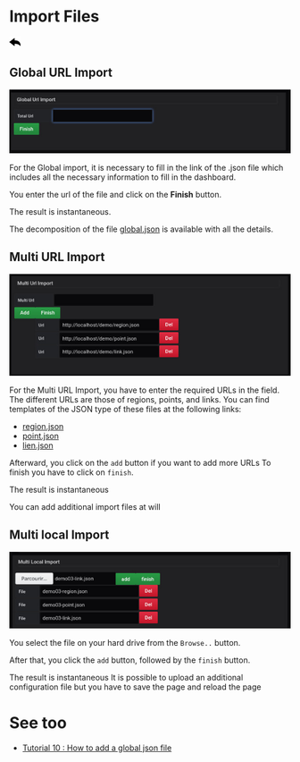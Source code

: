 # Import Files

[![](../../screenshots/other/Go-back.png)](README.md)

## Global URL Import

![coordinate mode](../../screenshots/editor/import/global.jpg)

For the Global import, it is necessary to fill in the link of the .json file which includes all the necessary information to fill in the dashboard.

You enter the url of the file and click on the **Finish** button.

The result is instantaneous.

The decomposition of the file [global.json](../appendix/import-global.md) is available with all the details.

## Multi URL Import

![coordinate mode](../../screenshots/editor/import/url-import.jpg)

For the Multi URL Import, you have to enter the required URLs in the field.
The different URLs are those of regions, points, and links.
You can find templates of the JSON type of these files at the following links:

- [region.json](../appendix/import-region.md)
- [point.json](../appendix/import-points.md)
- [lien.json](../appendix/import-links.md)

Afterward, you click on the `add` button if you want to add more URLs
To finish you have to click on `finish`.

The result is instantaneous

You can add additional import files at will

## Multi local Import

![coordinate mode](../../screenshots/editor/import/local-import.jpg)

You select the file on your hard drive from the `Browse..` button.

After that, you click the `add` button, followed by the `finish` button.

The result is instantaneous
It is possible to upload an additional configuration file but you have to save the page and reload the page

# See too

- [Tutorial 10 : How to add a global json file](tutorial10.md)
